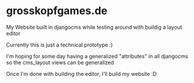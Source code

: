 # grosskopfgames.de
My Website built in djangocms while testing around with buildig a layout editor

Currently this is just a technical prototype :)

I'm hoping for some day having a generalized "attributes" in all djangocms so the cms_layout views can be generalized

Once I'm done with building the editor, I'll build my website :D